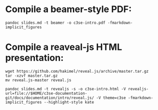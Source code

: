 # Compile a beamer-style PDF:
```
pandoc slides.md -t beamer -o c3se-intro.pdf -fmarkdown-implicit_figures
```

# Compile a reaveal-js HTML presentation:
```
wget https://github.com/hakimel/reveal.js/archive/master.tar.gz
tar -xzvf master.tar.gz
mv reveal.js-master reveal.js

pandoc slides.md -t revealjs -s -o c3se-intro.html -V revealjs-url=file://$HOME/c3se-documentation-git/docs/documentation/intro/reveal.js/ -V theme=c3se -fmarkdown-implicit_figures --highlight-style kate
```
